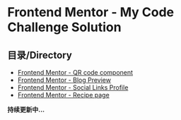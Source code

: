 # Frontend Mentor - My Code Challenge Solution

## 目录/Directory

-   [Frontend Mentor - QR code component](./qr-code-component-main)
-   [Frontend Mentor - Blog Preview](./blog-preview-card-main/)
-   [Frontend Mentor - Social Links Profile](./social-links-profile-main/)
-   [Frontend Mentor - Recipe page](./04-recipe-page-main/)

**持续更新中...**
